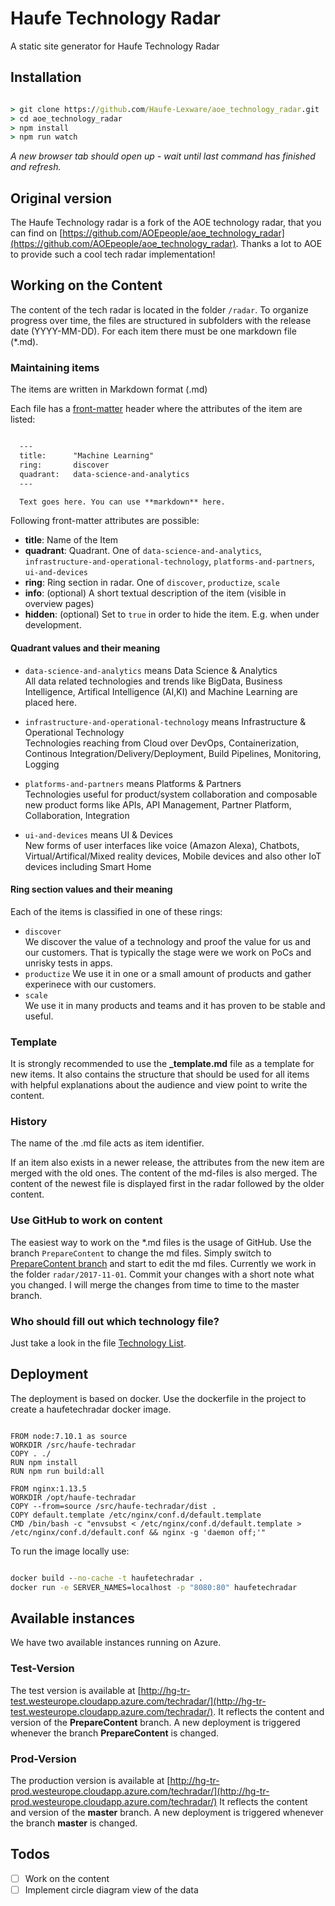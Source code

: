 # Haufe Technology Radar

A static site generator for Haufe Technology Radar

## Installation

```cmd

> git clone https://github.com/Haufe-Lexware/aoe_technology_radar.git
> cd aoe_technology_radar
> npm install
> npm run watch
```

*A new browser tab should open up - wait until last command has finished and refresh.*

## Original version

The Haufe Technology radar is a fork of the AOE technology radar, that you can find on [https://github.com/AOEpeople/aoe_technology_radar](https://github.com/AOEpeople/aoe_technology_radar).
Thanks a lot to AOE to provide such a cool tech radar implementation!

## Working on the Content

The content of the tech radar is located in the folder  `/radar`. To organize progress over time, the files are structured in subfolders with the release date (YYYY-MM-DD).
For each item there must be one markdown file (*.md).

### Maintaining items

The items are written in Markdown format (.md)

Each file has a [front-matter](https://github.com/jxson/front-matter) header where the attributes of the item are listed:

```markdown

  ---
  title:      "Machine Learning"
  ring:       discover
  quadrant:   data-science-and-analytics
  ---

  Text goes here. You can use **markdown** here.

```

Following front-matter attributes are possible:

- **title**: Name of the Item
- **quadrant**: Quadrant. One of `data-science-and-analytics`, `infrastructure-and-operational-technology`, `platforms-and-partners`, `ui-and-devices`
- **ring**: Ring section in radar. One of `discover`, `productize`, `scale`
- **info**: (optional) A short textual description of the item (visible in overview pages)
- **hidden**: (optional) Set to `true` in order to hide the item. E.g. when under development.

#### Quadrant values and their meaning ####
- `data-science-and-analytics` means Data Science & Analytics   
All data related technologies and trends like BigData, Business Intelligence, Artifical Intelligence (AI,KI) and Machine Learning are placed here.

- `infrastructure-and-operational-technology` means Infrastructure & Operational Technology   
Technologies reaching from Cloud over DevOps, Containerization, Continous Integration/Delivery/Deployment, Build Pipelines, Monitoring, Logging

- `platforms-and-partners` means Platforms & Partners   
Technologies useful for product/system collaboration and composable new product forms like APIs, API Management, Partner Platform, Collaboration, Integration
- `ui-and-devices` means UI & Devices   
New forms of user interfaces like voice (Amazon Alexa), Chatbots, Virtual/Artifical/Mixed reality devices, Mobile devices and also other IoT devices including Smart Home

#### Ring section values and their meaning ####

Each of the items is classified in one of these rings:
- `discover`   
 We discover the value of a technology and proof the value for us and our customers. That is typically the stage were we work on PoCs and unrisky tests in apps.
- `productize`
We use it in one or a small amount of products and gather experinece with our customers.
- `scale`   
We use it in many products and teams and it has proven to be stable and useful.

### Template

It is strongly recommended to use the **_template.md** file as a template for new items. 
It also contains the structure that should be used for all items with helpful explanations about the audience and view point to write the content.

### History

The name of the .md file acts as item identifier.

If an item also exists in a newer release, the attributes from the new item are merged with the old ones.
The content of the md-files is also merged. The content of the newest file is displayed first in the radar followed by the older content.

### Use GitHub to work on content

The easiest way to work on the *.md files is the usage of GitHub.
Use the branch `PrepareContent` to change the md files.
Simply switch to [PrepareContent branch](https://github.com/Haufe-Lexware/aoe_technology_radar/tree/PrepareContent/radar/2017-11-01) and start to edit the md files.
Currently we work in the folder `radar/2017-11-01`.
Commit your changes with a short note what you changed.
I will merge the changes from time to time to the master branch.

### Who should fill out which technology file? ###
Just take a look in the file [Technology List](./technologylist.md).

## Deployment

The deployment is based on docker. Use the dockerfile in the project to create a haufetechradar docker image.

```docker

FROM node:7.10.1 as source
WORKDIR /src/haufe-techradar
COPY . ./
RUN npm install
RUN npm run build:all

FROM nginx:1.13.5
WORKDIR /opt/haufe-techradar
COPY --from=source /src/haufe-techradar/dist .
COPY default.template /etc/nginx/conf.d/default.template
CMD /bin/bash -c "envsubst < /etc/nginx/conf.d/default.template > /etc/nginx/conf.d/default.conf && nginx -g 'daemon off;'"

```

To run the image locally use:

```cmd

docker build --no-cache -t haufetechradar .
docker run -e SERVER_NAMES=localhost -p "8080:80" haufetechradar

```

## Available instances ##

We have two available instances running on Azure.

### Test-Version ###

The test version is available at [http://hg-tr-test.westeurope.cloudapp.azure.com/techradar/](http://hg-tr-test.westeurope.cloudapp.azure.com/techradar/).
It reflects the content and version of the **PrepareContent** branch.
A new deployment is triggered whenever the branch **PrepareContent** is changed.

### Prod-Version ###

The production version is available at [http://hg-tr-prod.westeurope.cloudapp.azure.com/techradar/](http://hg-tr-prod.westeurope.cloudapp.azure.com/techradar/)
It reflects the content and version of the **master** branch.
A new deployment is triggered whenever the branch **master** is changed.

## Todos

- [ ] Work on the content
- [ ] Implement circle diagram view of the data
